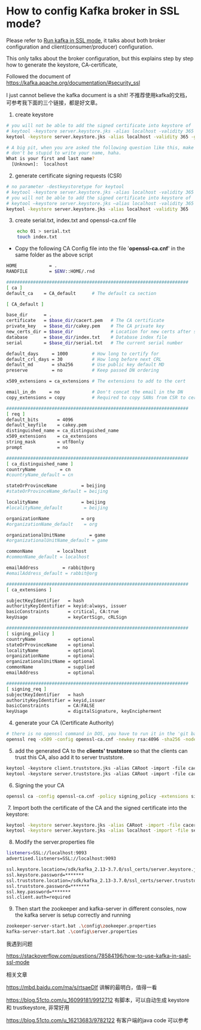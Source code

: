 # How to config Kafka broker in SSL mode?

Please refer to [Run kafka in SSL mode](https://github.com/leiwang008/documents/blob/main/kafka/how_to_run_kafka_in_ssl_mode.md), it talks about both broker configuration and client(consumer/producer) configuration.

This only talks about the broker configuration, but this explains step by step how to generate the keystore, CA-certificate, 


Followed the document of https://kafka.apache.org/documentation/#security_ssl

I just cannot believe the kafka document is a shit! 不推荐使用kafka的文档，可参考我下面的三个链接，都是好文章。

1. create keystore

```bash
# you will not be able to add the signed certificate into keystore of '-storetype pkcs12'
# keytool -keystore server.keystore.jks -alias localhost -validity 365 -genkey -keyalg RSA -storetype pkcs12
keytool -keystore server.keystore.jks -alias localhost -validity 365 -genkey -keyalg RSA

# A big pit, when you are asked the following question like this, make sure you input the "localhost" or the broker's FQDN
# don't be stupid to write your name, haha.
What is your first and last name?
  [Unknown]:  localhost
```

2. generate certificate signing requests (CSR)

```bash
# no parameter -destkeystoretype for keytool
# keytool -keystore server.keystore.jks -alias localhost -validity 365 -genkey -keyalg RSA -destkeystoretype pkcs12 -ext SAN=DNS:<you.pc.com>,IP:<your ip>
# you will not be able to add the signed certificate into keystore of '-storetype pkcs12'
# keytool –keystore server.keystore.jks –alias localhost -validity 365         –keyalg RSA        -storetype pkcs12 –certreq –file server.csr
keytool -keystore server.keystore.jks -alias localhost -validity 365         -keyalg RSA   -certreq -file server.csr
```

3. create serial.txt, index.txt and openssl-ca.cnf file

```bash
    echo 01 > serial.txt
    touch index.txt
```
- Copy the following CA Config file into the file '**openssl-ca.cnf**' in the same folder as the above script

```bash
HOME            = .
RANDFILE        = $ENV::HOME/.rnd

####################################################################
[ ca ]
default_ca    = CA_default      # The default ca section

[ CA_default ]

base_dir      = .
certificate   = $base_dir/cacert.pem   # The CA certificate
private_key   = $base_dir/cakey.pem    # The CA private key
new_certs_dir = $base_dir              # Location for new certs after signing
database      = $base_dir/index.txt    # Database index file
serial        = $base_dir/serial.txt   # The current serial number

default_days     = 1000         # How long to certify for
default_crl_days = 30           # How long before next CRL
default_md       = sha256       # Use public key default MD
preserve         = no           # Keep passed DN ordering

x509_extensions = ca_extensions # The extensions to add to the cert

email_in_dn     = no            # Don't concat the email in the DN
copy_extensions = copy          # Required to copy SANs from CSR to cert

####################################################################
[ req ]
default_bits       = 4096
default_keyfile    = cakey.pem
distinguished_name = ca_distinguished_name
x509_extensions    = ca_extensions
string_mask        = utf8only
prompt             = no

####################################################################
[ ca_distinguished_name ]
countryName         = cn
#countryName_default = cn

stateOrProvinceName         = beijing
#stateOrProvinceName_default = beijing

localityName                = beijing
#localityName_default        = beijing

organizationName            = org
#organizationName_default    = org

organizationalUnitName         = game
#organizationalUnitName_default = game

commonName         = localhost
#commonName_default = localhost

emailAddress         = rabbit@org
#emailAddress_default = rabbit@org

####################################################################
[ ca_extensions ]

subjectKeyIdentifier   = hash
authorityKeyIdentifier = keyid:always, issuer
basicConstraints       = critical, CA:true
keyUsage               = keyCertSign, cRLSign

####################################################################
[ signing_policy ]
countryName            = optional
stateOrProvinceName    = optional
localityName           = optional
organizationName       = optional
organizationalUnitName = optional
commonName             = supplied
emailAddress           = optional

####################################################################
[ signing_req ]
subjectKeyIdentifier   = hash
authorityKeyIdentifier = keyid,issuer
basicConstraints       = CA:FALSE
keyUsage               = digitalSignature, keyEncipherment
```

4. generate your CA (Certificate Authority)

```bash
# there is no openssl command in DOS, you have to run it in the 'git bash'
openssl req -x509 -config openssl-ca.cnf -newkey rsa:4096 -sha256 -nodes -out cacert.pem -outform PEM
```


5. add the generated CA to the **clients' truststore** so that the clients can trust this CA, also add it to server truststore.

```txt
keytool -keystore client.truststore.jks -alias CARoot -import -file cacert.pem
keytool -keystore server.truststore.jks -alias CARoot -import -file cacert.pem
```


6. Signing the your CA

```bash
openssl ca -config openssl-ca.cnf -policy signing_policy -extensions signing_req -out server.cert -infiles server.csr
```

​
7. Import both the certificate of the CA and the signed certificate into the keystore:

```bash
keytool -keystore server.keystore.jks -alias CARoot -import -file cacert.pem
keytool -keystore server.keystore.jks -alias localhost -import -file server.cert
```


8. Modify the server.properties file

```bash
listeners=SSL://localhost:9093
advertised.listeners=SSL://localhost:9093

ssl.keystore.location=/sdk/kafka_2.13-3.7.0/ssl_certs/server.keystore.jks
ssl.keystore.password=*******
ssl.truststore.location=/sdk/kafka_2.13-3.7.0/ssl_certs/server.truststore.jks
ssl.truststore.password=*******
ssl.key.password=*******
ssl.client.auth=required
```

9. Then start the zookeeper and kafka-server in different consoles, now the kafka server is setup correctly and running

```bash
zookeeper-server-start.bat .\config\zookeeper.properties
kafka-server-start.bat .\config\server.properties
```


我遇到问题 

https://stackoverflow.com/questions/78584196/how-to-use-kafka-in-sasl-ssl-mode 

相关文章 

https://mbd.baidu.com/ma/s/rtsaeDlf  讲解的最明白，值得一看

https://blog.51cto.com/u_16099181/9912712 有脚本，可以自动生成 keystore 和 trustkeystore, 非常好用

https://blog.51cto.com/u_16213683/9782122 有客户端的java code 可以参考

​